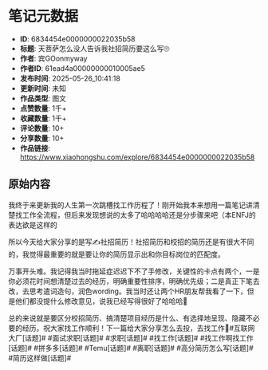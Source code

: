 # 笔记元数据

- **ID**: 6834454e0000000022035b58
- **标题**: 天菩萨怎么没人告诉我社招简历要这么写🙄
- **作者**: 宾GOonmyway
- **作者ID**: 61ead4a00000000010005ae5
- **发布时间**: 2025-05-26_10:41:18
- **更新时间**: 未知
- **作品类型**: 图文
- **点赞数量**: 1千+
- **收藏数量**: 1千+
- **评论数量**: 10+
- **分享数量**: 10+
- **作品链接**: https://www.xiaohongshu.com/explore/6834454e0000000022035b58

## 原始内容

我终于来更新我的人生第一次跳槽找工作历程了！刚开始我本来想用一篇笔记讲清楚找工作全流程，但后来发现想说的太多了哈哈哈哈还是分步骤来吧（本ENFJ的表达欲是这样的
	
所以今天给大家分享的是写✍️社招简历！社招简历和校招的简历还是有很大不同的，我觉得最重要的就是要让你的简历显示出和你目标岗位的匹配度。
	
万事开头难。我记得我当时拖延症迟迟下不了手修改，关键性的卡点有两个，一是你必须花时间想清楚过去的经历，明确重要性排序，明确优先级；二是真正下笔去改，去思考遣词造句，润色wording。我当时还让两个HR朋友帮我看了一下，但是他们都没提什么修改意见，说我已经写得很好了哈哈哈🤣
	
总的来说就是要区分校招简历、搞清楚项目经历是什么、有选择地呈现、隐藏不必要的经历。祝大家找工作顺利！下一篇给大家分享怎么去投，去找工作💼#互联网大厂[话题]# #面试求职[话题]# #求职[话题]# #找工作[话题]# #找工作啊找工作[话题]# #拼多多[话题]# #Temu[话题]# #离职[话题]# #高分简历怎么写[话题]# #简历这样做[话题]#
